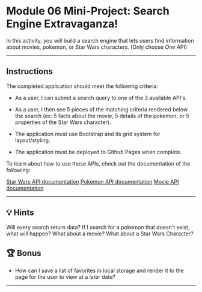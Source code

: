 # Module 06 Mini-Project: Search Engine Extravaganza!

In this activity, you will build a search engine that lets users find information about movies, pokemon, or Star Wars characters. (Only choose *One* API)

---

## Instructions

The completed application should meet the following criteria:

* As a user, I can submit a search query to one of the 3 available API's.

* As a user, I then see 5 pieces of the matching criteria rendered below the search (ex: 5 facts about the movie, 5 details of the pokemon, or 5 properties of the Star Wars character).

* The application must use Bootstrap and its grid system for layout/styling.

* The application must be deployed to Github Pages when complete.

To learn about how to use these APIs, check out the documentation of the following:

[Star Wars API documentation](https://swapi.dev/documentation)
[Pokemon API documentation](https://pokeapi.co/docs/v2)
[Movie API documentation](https://www.omdbapi.com/)

---

## 💡 Hints

Will every search return data? If I search for a pokemon that doesn't exist, what will happen? What about a movie? What about a Star Wars Character?

## 🏆 Bonus

* How can I save a list of favorites in local storage and render it to the page for the user to view at a later date?

---
